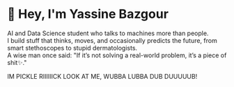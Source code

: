 # 👋 Hey, I'm Yassine Bazgour

AI and Data Science student who talks to machines more than people.<br>
I build stuff that thinks, moves, and occasionally predicts the future, from smart stethoscopes to stupid dermatologists.<br>
A wise man once said: "If it’s not solving a real-world problem, it’s a piece of shit✨."

IM PICKLE RIIIIIICK LOOK AT ME, WUBBA LUBBA DUB DUUUUUB!
